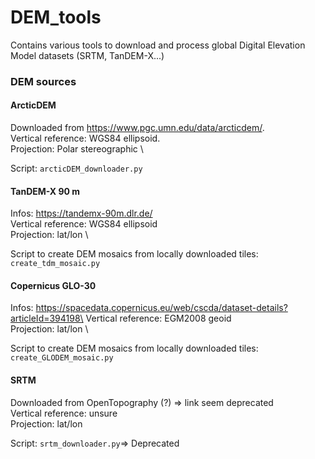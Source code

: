 # DEM_tools
Contains various tools to download and process global Digital Elevation Model datasets (SRTM, TanDEM-X...)

### DEM sources ###


#### ArcticDEM ####

Downloaded from https://www.pgc.umn.edu/data/arcticdem/. \
Vertical reference: WGS84 ellipsoid. \
Projection: Polar stereographic \

Script: `arcticDEM_downloader.py`

#### TanDEM-X 90 m ####

Infos: https://tandemx-90m.dlr.de/ \
Vertical reference: WGS84 ellipsoid \
Projection: lat/lon \

Script to create DEM mosaics from locally downloaded tiles: `create_tdm_mosaic.py`

#### Copernicus GLO-30 ####

Infos: https://spacedata.copernicus.eu/web/cscda/dataset-details?articleId=394198\
Vertical reference: EGM2008 geoid \
Projection: lat/lon \

Script to create DEM mosaics from locally downloaded tiles: `create_GLODEM_mosaic.py`


#### SRTM ####

Downloaded from OpenTopography (?) => link seem deprecated \
Vertical reference: unsure \
Projection: lat/lon

Script: `srtm_downloader.py`=> Deprecated
